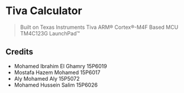 # Tiva Calculator
> Built on Texas Instruments Tiva ARM® Cortex®-M4F Based MCU TM4C123G LaunchPad™

## Credits
- Mohamed Ibrahim El Ghamry	15P6019
- Mostafa Hazem Mohamed		15P6017
- Aly Mohamed Aly			15P5072
- Mohamed Hussein Salim		15P6026
